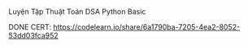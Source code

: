 Luyện Tập Thuật Toán DSA Python Basic

DONE CERT:
https://codelearn.io/share/6a1790ba-7205-4ea2-8052-53dd03fca952